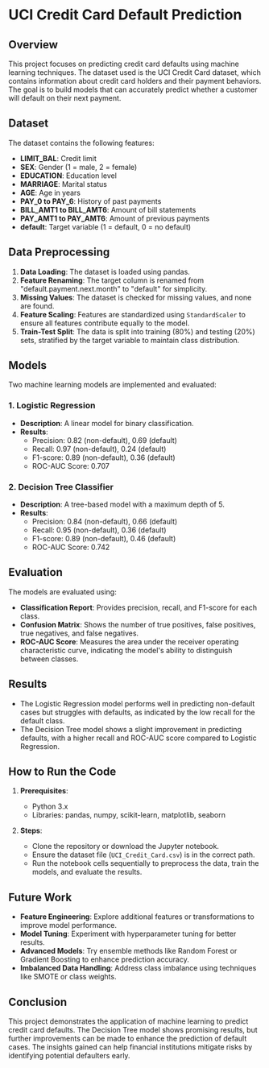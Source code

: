# UCI Credit Card Default Prediction

## Overview

This project focuses on predicting credit card defaults using machine learning techniques. The dataset used is the UCI Credit Card dataset, which contains information about credit card holders and their payment behaviors. The goal is to build models that can accurately predict whether a customer will default on their next payment.

## Dataset

The dataset contains the following features:

- **LIMIT_BAL**: Credit limit
- **SEX**: Gender (1 = male, 2 = female)
- **EDUCATION**: Education level
- **MARRIAGE**: Marital status
- **AGE**: Age in years
- **PAY_0 to PAY_6**: History of past payments
- **BILL_AMT1 to BILL_AMT6**: Amount of bill statements
- **PAY_AMT1 to PAY_AMT6**: Amount of previous payments
- **default**: Target variable (1 = default, 0 = no default)

## Data Preprocessing

1. **Data Loading**: The dataset is loaded using pandas.
2. **Feature Renaming**: The target column is renamed from "default.payment.next.month" to "default" for simplicity.
3. **Missing Values**: The dataset is checked for missing values, and none are found.
4. **Feature Scaling**: Features are standardized using `StandardScaler` to ensure all features contribute equally to the model.
5. **Train-Test Split**: The data is split into training (80%) and testing (20%) sets, stratified by the target variable to maintain class distribution.

## Models

Two machine learning models are implemented and evaluated:

### 1. Logistic Regression
- **Description**: A linear model for binary classification.
- **Results**:
  - Precision: 0.82 (non-default), 0.69 (default)
  - Recall: 0.97 (non-default), 0.24 (default)
  - F1-score: 0.89 (non-default), 0.36 (default)
  - ROC-AUC Score: 0.707

### 2. Decision Tree Classifier
- **Description**: A tree-based model with a maximum depth of 5.
- **Results**:
  - Precision: 0.84 (non-default), 0.66 (default)
  - Recall: 0.95 (non-default), 0.36 (default)
  - F1-score: 0.89 (non-default), 0.46 (default)
  - ROC-AUC Score: 0.742

## Evaluation

The models are evaluated using:
- **Classification Report**: Provides precision, recall, and F1-score for each class.
- **Confusion Matrix**: Shows the number of true positives, false positives, true negatives, and false negatives.
- **ROC-AUC Score**: Measures the area under the receiver operating characteristic curve, indicating the model's ability to distinguish between classes.

## Results

- The Logistic Regression model performs well in predicting non-default cases but struggles with defaults, as indicated by the low recall for the default class.
- The Decision Tree model shows a slight improvement in predicting defaults, with a higher recall and ROC-AUC score compared to Logistic Regression.

## How to Run the Code

1. **Prerequisites**:
   - Python 3.x
   - Libraries: pandas, numpy, scikit-learn, matplotlib, seaborn

2. **Steps**:
   - Clone the repository or download the Jupyter notebook.
   - Ensure the dataset file (`UCI_Credit_Card.csv`) is in the correct path.
   - Run the notebook cells sequentially to preprocess the data, train the models, and evaluate the results.

## Future Work

- **Feature Engineering**: Explore additional features or transformations to improve model performance.
- **Model Tuning**: Experiment with hyperparameter tuning for better results.
- **Advanced Models**: Try ensemble methods like Random Forest or Gradient Boosting to enhance prediction accuracy.
- **Imbalanced Data Handling**: Address class imbalance using techniques like SMOTE or class weights.

## Conclusion

This project demonstrates the application of machine learning to predict credit card defaults. The Decision Tree model shows promising results, but further improvements can be made to enhance the prediction of default cases. The insights gained can help financial institutions mitigate risks by identifying potential defaulters early.

